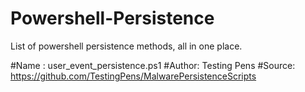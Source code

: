 # Powershell-Persistence
List of powershell persistence methods, all in one place.

#Name  : user_event_persistence.ps1
#Author: Testing Pens
#Source: https://github.com/TestingPens/MalwarePersistenceScripts

